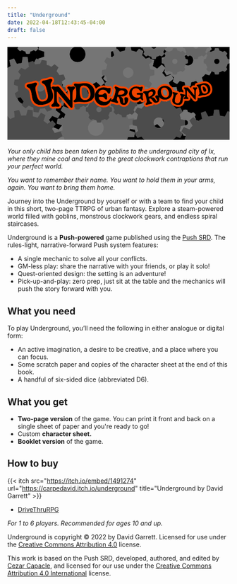 ```yaml
---
title: "Underground"
date: 2022-04-18T12:43:45-04:00
draft: false
---
```


![Underground](banner.png)

*Your only child has been taken by goblins to the underground city of Ix, where they mine coal and tend to the great clockwork contraptions that run your perfect world.*

*You want to remember their name. You want to hold them in your arms, again. You want to bring them home.*

Journey into the Underground by yourself or with a team to find your child in this short, two-page TTRPG of urban fantasy. Explore a steam-powered world filled with goblins, monstrous clockwork gears, and endless spiral staircases.

Underground is a **Push-powered** game published using the [Push SRD](https://capacle.itch.io/push). The rules-light, narrative-forward Push system features:

- A single mechanic to solve all your conflicts.
- GM-less play: share the narrative with your friends, or play it solo!
- Quest-oriented design: the setting is an adventure!
- Pick-up-and-play: zero prep, just sit at the table and the mechanics will push the story forward with you.

## What you need

To play Underground, you’ll need the following in either analogue or digital form:

- An active imagination, a desire to be creative, and a place where you can focus.
- Some scratch paper and copies of the character sheet at the end of this book.
- A handful of six-sided dice (abbreviated D6).

## What you get

- **Two-page version** of the game. You can print it front and back on a single sheet of paper and you're ready to go!
- Custom **character sheet.**
- **Booklet version** of the game.

## How to buy

{{< itch src="https://itch.io/embed/1491274" url="https://carpedavid.itch.io/underground" title="Underground by David Garrett" >}}

- [DriveThruRPG](https://www.drivethrurpg.com/product/394261/Underground)

*For 1 to 6 players. Recommended for ages 10 and up.*

Underground is copyright © 2022 by David Garrett. Licensed for use under the [Creative Commons Attribution 4.0](https://creativecommons.org/licenses/by/4.0/) license.

This work is based on the Push SRD, developed, authored, and edited by [Cezar Capacle](https://capacle.itch.io/), and licensed for our use under the [Creative Commons Attribution 4.0 International](https://creativecommons.org/licenses/by/4.0/) license.
